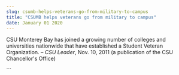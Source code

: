 ```yaml
---
slug: csumb-helps-veterans-go-from-military-to-campus
title: "CSUMB helps veterans go from military to campus"
date: January 01 2020
---
```


 
<p>
  CSU Monterey Bay has joined a growing number of colleges and universities
  nationwide that have established a Student Veteran Organization. –
  <em>CSU Leader</em>, Nov. 10, 2011 (a publication of the CSU Chancellor's
  Office)
</p>
```
